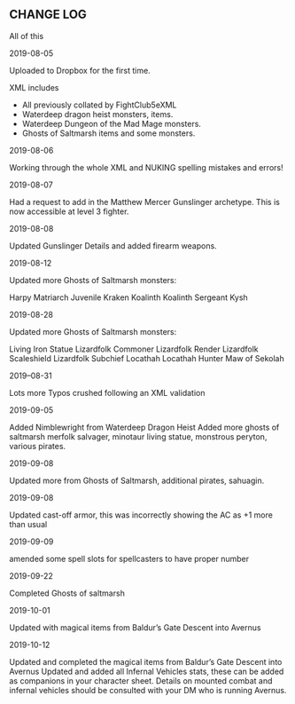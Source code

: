 ## CHANGE LOG 

All of this


2019-08-05

Uploaded to Dropbox for the first time.

XML includes 

* All previously collated by FightClub5eXML 
* Waterdeep dragon heist monsters, items.
* Waterdeep Dungeon of the Mad Mage monsters.
* Ghosts of Saltmarsh items and some monsters.

2019-08-06

Working through the whole XML and NUKING spelling mistakes and errors!

2019-08-07

Had a request to add in the Matthew Mercer Gunslinger archetype. This is now accessible at level 3 fighter.

2019-08-08

Updated Gunslinger Details and added firearm weapons.

2019-08-12

Updated more Ghosts of Saltmarsh monsters:

Harpy Matriarch
Juvenile Kraken
Koalinth
Koalinth Sergeant
Kysh

2019-08-28

Updated more Ghosts of Saltmarsh monsters:

Living Iron Statue
Lizardfolk Commoner
Lizardfolk Render
Lizardfolk Scaleshield
Lizardfolk Subchief
Locathah
Locathah Hunter
Maw of Sekolah

2019–08-31

Lots more Typos crushed following an XML validation

2019-09-05

Added Nimblewright from Waterdeep Dragon Heist
Added more ghosts of saltmarsh merfolk salvager, minotaur living statue, monstrous peryton, various pirates.

2019-09-08 

Updated more from Ghosts of Saltmarsh, additional pirates, sahuagin.

2019-09-08

Updated cast-off armor, this was incorrectly showing the AC as +1 more than usual

2019-09-09

amended some spell slots for spellcasters to have proper number

2019-09-22

Completed Ghosts of saltmarsh

2019-10-01

Updated with magical items from Baldur’s Gate Descent into Avernus 

2019-10-12

Updated and completed the magical items from Baldur’s Gate Descent into Avernus
Updated and added all Infernal Vehicles stats, these can be added as companions in your character sheet. Details on mounted combat and infernal vehicles should be consulted with your DM who is running Avernus.